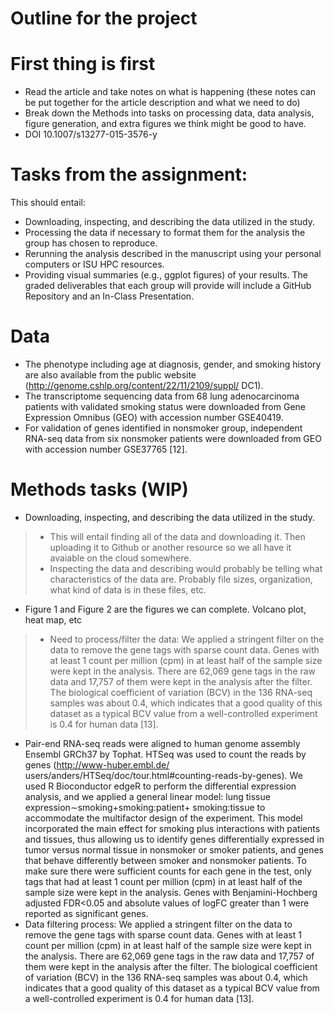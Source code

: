 # Outline for the project

# First thing is first
* Read the article and take notes on what is happening (these notes can be put together for the article description and what we need to do)
* Break down the Methods into tasks on processing data, data analysis, figure generation, and extra figures we think might be good to have.
* DOI 10.1007/s13277-015-3576-y

# Tasks from the assignment:
This should entail:
* Downloading, inspecting, and describing the data utilized in the study.
* Processing the data if necessary to format them for the analysis the group has chosen to reproduce.
* Rerunning the analysis described in the manuscript using your personal computers or ISU HPC resources.
* Providing visual summaries (e.g., ggplot figures) of your results.
The graded deliverables that each group will provide will include a GitHub Repository and an In-Class Presentation.

# Data
* The phenotype including age at diagnosis, gender, and smoking history are also available from the public website (http://genome.cshlp.org/content/22/11/2109/suppl/
DC1).
* The transcriptome sequencing data from 68 lung adenocarcinoma patients with validated smoking status were downloaded from Gene Expression Omnibus (GEO) with accession number GSE40419.
* For validation of genes identified in nonsmoker group, independent RNA-seq data from six nonsmoker patients were downloaded from GEO with accession number GSE37765 [12].

# Methods tasks (WIP)
* Downloading, inspecting, and describing the data utilized in the study.
> * This will entail finding all of the data and downloading it. Then uploading it to Github or another resource so we all have it avaiable on the cloud somewhere.
> * Inspecting the data and describing would probably be telling what characteristics of the data are. Probably file sizes, organization, what kind of data is in these files, etc.
* Figure 1 and Figure 2 are the figures we can complete. Volcano plot, heat map, etc
> * Need to process/filter the data: We applied a stringent filter on the data to remove the gene tags with sparse count data. Genes with at least 1 count per million (cpm) in at least half of the sample size were kept in the analysis. There are 62,069 gene tags in the raw data and 17,757 of them were kept in the analysis after the filter. The biological coefficient of variation (BCV) in the 136 RNA-seq samples was about 0.4, which indicates that a good quality of this dataset as a typical BCV value from a well-controlled experiment is 0.4 for human data [13].






* Pair-end RNA-seq reads were aligned to human genome assembly Ensembl GRCh37 by Tophat. HTSeq was used to count the reads by genes (http://www-huber.embl.de/ users/anders/HTSeq/doc/tour.html#counting-reads-by-genes). We used R Bioconductor edgeR to perform the differential expression analysis, and we applied a general linear model: lung tissue expression∼smoking+smoking:patient+ smoking:tissue to accommodate the multifactor design of the experiment. This model incorporated the main effect for smoking plus interactions with patients and tissues, thus allowing us to identify genes differentially expressed in tumor versus normal tissue in nonsmoker or smoker patients, and genes that behave differently between smoker and nonsmoker patients. To make sure there were sufficient counts for each gene in the test, only tags that had at least 1 count per million (cpm) in at least half of the sample size were kept in the analysis. Genes with Benjamini-Hochberg adjusted FDR<0.05 and absolute values of logFC greater than 1 were reported as significant genes.
* Data filtering process: We applied a stringent filter on the data to remove the gene tags with sparse count data. Genes with at least 1 count per million (cpm) in at least half of the sample size were kept in the analysis. There are 62,069 gene tags in the raw data and 17,757 of them were kept in the analysis after the filter. The biological coefficient of variation (BCV) in the 136 RNA-seq samples was about 0.4, which indicates that a good quality of this dataset as a typical BCV value from a well-controlled experiment is 0.4 for human data [13].




